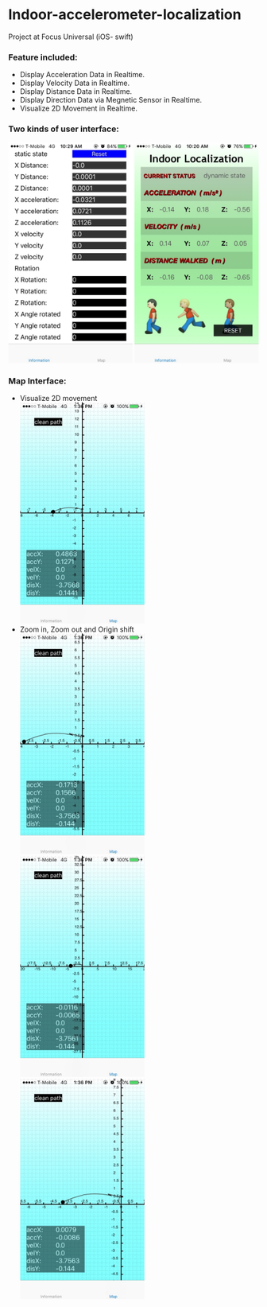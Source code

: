 # Indoor-accelerometer-localization
Project at Focus Universal (iOS- swift)


### Feature included:
- Display Acceleration Data in Realtime.
- Display Velocity Data in Realtime.
- Display Distance Data in Realtime.
- Display Direction Data via Megnetic Sensor in Realtime.
- Visualize 2D Movement in Realtime.

### Two kinds of user interface:<br>
<img src = "pic/IMG_2849.jpg" width = "250"></img>
<img src = "pic/IMG_2842.jpg" width = "250"></img><br>

### Map Interface:
- Visualize 2D movement<br>
<img src = "pic/IMG_2850.jpg" width = "250"></img><br>
- Zoom in, Zoom out and Origin shift<br>
<img src = "pic/IMG_2851.jpg" width = "250">   </img><img src = "pic/IMG_2853.jpg" width = "250"></img>    </img><img src = "pic/IMG_2852.jpg" width = "250"></img><br>


